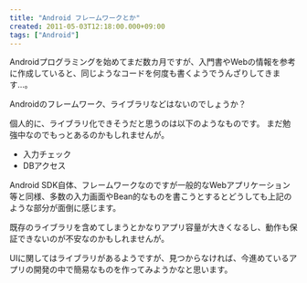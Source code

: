 ```yaml
---
title: "Android フレームワークとか"
created: 2011-05-03T12:18:00.000+09:00
tags: ["Android"]
---
```

Androidプログラミングを始めてまだ数カ月ですが、入門書やWebの情報を参考に作成していると、同じようなコードを何度も書くようでうんざりしてきます…。
<!--more-->
Androidのフレームワーク、ライブラリなどはないのでしょうか？

個人的に、ライブラリ化できそうだと思うのは以下のようなものです。
まだ勉強中なのでもっとあるのかもしれませんが。

- 入力チェック
- DBアクセス

Android SDK自体、フレームワークなのですが一般的なWebアプリケーション等と同様、多数の入力画面やBean的なものを書こうとするとどうしても上記のような部分が面倒に感じます。

既存のライブラリを含めてしまうとかなりアプリ容量が大きくなるし、動作も保証できないのが不安なのかもしれませんが。

UIに関してはライブラリがあるようですが、見つからなければ、今進めているアプリの開発の中で簡易なものを作ってみようかなと思います。
